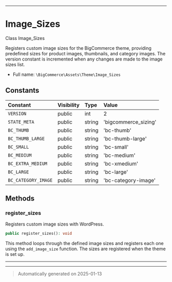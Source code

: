 ***

# Image_Sizes

Class Image_Sizes

Registers custom image sizes for the BigCommerce theme, providing predefined sizes
for product images, thumbnails, and category images. The version constant is incremented
when any changes are made to the image sizes list.

* Full name: `\BigCommerce\Assets\Theme\Image_Sizes`


## Constants

| Constant | Visibility | Type | Value |
|:---------|:-----------|:-----|:------|
|`VERSION`|public|int|2|
|`STATE_META`|public|string|&#039;bigcommerce_sizing&#039;|
|`BC_THUMB`|public|string|&#039;bc-thumb&#039;|
|`BC_THUMB_LARGE`|public|string|&#039;bc-thumb-large&#039;|
|`BC_SMALL`|public|string|&#039;bc-small&#039;|
|`BC_MEDIUM`|public|string|&#039;bc-medium&#039;|
|`BC_EXTRA_MEDIUM`|public|string|&#039;bc-xmedium&#039;|
|`BC_LARGE`|public|string|&#039;bc-large&#039;|
|`BC_CATEGORY_IMAGE`|public|string|&#039;bc-category-image&#039;|


## Methods


### register_sizes

Registers custom image sizes with WordPress.

```php
public register_sizes(): void
```

This method loops through the defined image sizes and registers each one using
the `add_image_size` function. The sizes are registered when the theme is set up.










***


***
> Automatically generated on 2025-01-13
